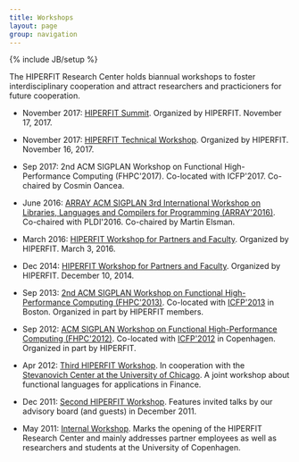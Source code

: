 ```yaml
---
title: Workshops
layout: page
group: navigation
---
```

{% include JB/setup %}

The HIPERFIT Research Center holds biannual workshops to foster
interdisciplinary cooperation and attract researchers and
practicioners for future cooperation.

* November 2017: [HIPERFIT Summit](news/2017/11/17/hiperfit-summit). Organized
  by HIPERFIT. November 17, 2017.

* November 2017: [HIPERFIT Technical Workshop](news/2017/11/16/hiperfit-workshop). Organized
  by HIPERFIT. November 16, 2017.

* Sep 2017: 2nd ACM SIGPLAN Workshop on Functional High-Performance Computing (FHPC'2017). Co-located with
  ICFP'2017. Co-chaired by Cosmin Oancea.

* June 2016: [ARRAY ACM SIGPLAN 3rd International Workshop on Libraries, Languages and Compilers for Programming (ARRAY'2016)](https://conf.researchr.org/track/pldi-2016/ARRAY-2016). Co-chaired with
  PLDI'2016. Co-chaired by Martin Elsman.

* March 2016: [HIPERFIT Workshop for Partners and Faculty](news/2016/03/03/hiperfit-workshop). Organized
  by HIPERFIT. March 3, 2016.

* Dec 2014: [HIPERFIT Workshop for Partners and Faculty](news/2014/11/04/hiperfit-workshop). Organized
  by HIPERFIT. December 10, 2014.

* Sep 2013: [2nd ACM SIGPLAN Workshop on Functional High-Performance Computing (FHPC'2013)](fhpc13.html). Co-located with
  [ICFP'2013](http://www.icfpconference.org/icfp2013/) in
  Boston. Organized in part by HIPERFIT members.

* Sep 2012: [ACM SIGPLAN Workshop on Functional High-Performance Computing (FHPC'2012)](workshops/4th-workshop.html). Co-located with
  [ICFP'2012](http://www.icfpconference.org/icfp2012/) in
  Copenhagen. Organized in part by HIPERFIT.

* Apr 2012: [Third HIPERFIT Workshop](workshopsdir/3rd-workshop.html). In
  cooperation with the [Stevanovich Center at the University of Chicago](http://stevanovichcenter.uchicago.edu/). A joint workshop
  about functional languages for applications in Finance.

* Dec 2011: [Second HIPERFIT Workshop](workshopsdir/2nd-workshop.html). Features invited talks by
  our advisory board (and guests) in December 2011.

* May 2011: [Internal Workshop](workshopsdir/1st-workshop.html). Marks the opening of the HIPERFIT
  Research Center and mainly addresses partner employees as well as
  researchers and students at the University of Copenhagen.
